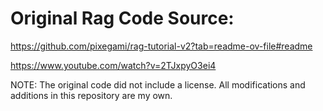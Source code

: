 # Original Rag Code Source:
https://github.com/pixegami/rag-tutorial-v2?tab=readme-ov-file#readme


https://www.youtube.com/watch?v=2TJxpyO3ei4


NOTE: The original code did not include a license. All modifications and additions in this repository are my own.
